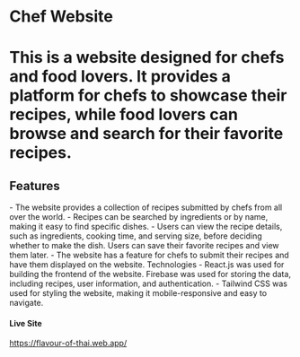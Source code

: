 <h1>Chef Website<h1>
<p>This is a website designed for chefs and food lovers. It provides a platform for chefs to showcase their recipes, while food lovers can browse and search for their favorite recipes.</p>

<h2>Features</h2>
- The website provides a collection of recipes submitted by chefs from all over the world.
- Recipes can be searched by ingredients or by name, making it easy to find specific dishes.
- Users can view the recipe details, such as ingredients, cooking time, and serving size, before deciding whether to make the dish.
Users can save their favorite recipes and view them later.
- The website has a feature for chefs to submit their recipes and have them displayed on the website.
Technologies
- React.js was used for building the frontend of the website.
Firebase was used for storing the data, including recipes, user information, and authentication.
- Tailwind CSS was used for styling the website, making it mobile-responsive and easy to navigate.

<h4>Live Site</h4>

https://flavour-of-thai.web.app/
